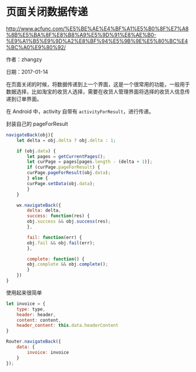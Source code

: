 # 页面关闭数据传递

http://www.acfunc.com/%E5%BE%AE%E4%BF%A1%E5%B0%8F%E7%A8%8B%E5%BA%8F%E8%B8%A9%E5%9D%91%E8%AE%B0-%E9%A1%B5%E9%9D%A2%E8%BF%94%E5%9B%9E%E5%80%BC%E4%BC%A0%E9%80%92/

作者：zhangzy

日期：2017-01-14

在页面关闭的时候，将数据传递到上一个界面，这是一个很常用的功能，一般用于数据选择，比如淘宝的收货人选择，需要在收货人管理界面将选择的收货人信息传递到订单界面。

在 Android 中，activity 自带有 `activityForResult`，进行传递。

封装自己的 pageForResult

```javascript
navigateBack(obj){
    let delta = obj.delta ? obj.delta : 1;

    if (obj.data) {
        let pages = getCurrentPages();
        let curPage = pages[pages.length - (delta + 1)];
        if (curPage.pageForResult) {
        curPage.pageForResult(obj.data);
        } else {
        curPage.setData(obj.data);
        }
    }

    wx.navigateBack({
        delta: delta,
        success: function(res) {
        obj.success && obj.success(res);
        },

        fail: function(err) {
        obj.fail && obj.fail(err);
        },

        complete: function() {
        obj.complete && obj.complete();
        }
    })
}
```

使用起来很简单

```javascript
let invoice = {
    type: type,
    header: header,
    content: content,
    header_content: this.data.headerContent
}

Router.navigateBack({
    data: {
        invoice: invoice
    }
});
```

